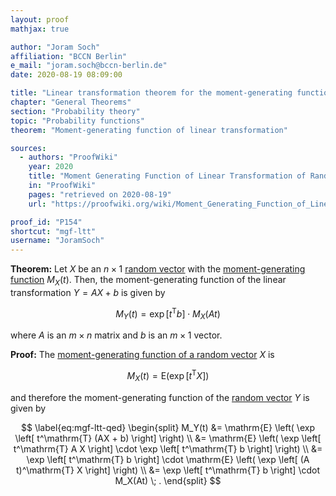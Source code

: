 ```yaml
---
layout: proof
mathjax: true

author: "Joram Soch"
affiliation: "BCCN Berlin"
e_mail: "joram.soch@bccn-berlin.de"
date: 2020-08-19 08:09:00

title: "Linear transformation theorem for the moment-generating function"
chapter: "General Theorems"
section: "Probability theory"
topic: "Probability functions"
theorem: "Moment-generating function of linear transformation"

sources:
  - authors: "ProofWiki"
    year: 2020
    title: "Moment Generating Function of Linear Transformation of Random Variable"
    in: "ProofWiki"
    pages: "retrieved on 2020-08-19"
    url: "https://proofwiki.org/wiki/Moment_Generating_Function_of_Linear_Transformation_of_Random_Variable"

proof_id: "P154"
shortcut: "mgf-ltt"
username: "JoramSoch"
---
```



**Theorem:** Let $X$ be an $n \times 1$ [random vector](/D/rvec) with the [moment-generating function](/D/mgf) $M_X(t)$. Then, the moment-generating function of the linear transformation $Y = A X + b$ is given by

$$ \label{eq:mgf-ltt}
M_Y(t) = \exp \left[ t^\mathrm{T} b \right] \cdot M_X(At)
$$

where $A$ is an $m \times n$ matrix and $b$ is an $m \times 1$ vector.


**Proof:** The [moment-generating function of a random vector](/D/mgf) $X$ is

$$ \label{eq:mfg-vect}
M_X(t) = \mathrm{E} \left( \exp \left[ t^\mathrm{T} X \right] \right)
$$

and therefore the moment-generating function of the [random vector](/D/rvec) $Y$ is given by

$$ \label{eq:mgf-ltt-qed}
\begin{split}
M_Y(t) &= \mathrm{E} \left( \exp \left[ t^\mathrm{T} (AX + b) \right] \right) \\
&= \mathrm{E} \left( \exp \left[ t^\mathrm{T} A X \right] \cdot \exp \left[ t^\mathrm{T} b \right] \right) \\
&= \exp \left[ t^\mathrm{T} b \right] \cdot \mathrm{E} \left( \exp \left[ (A t)^\mathrm{T} X \right] \right) \\
&= \exp \left[ t^\mathrm{T} b \right] \cdot M_X(At) \; .
\end{split}
$$